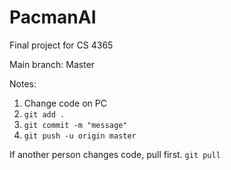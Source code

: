 # PacmanAI
Final project for CS 4365 


Main branch: Master


Notes:

1. Change code on PC
2. `git add .`
3. `git commit -m "message"`
4. `git push -u origin master`

If another person changes code, pull first. `git pull`
